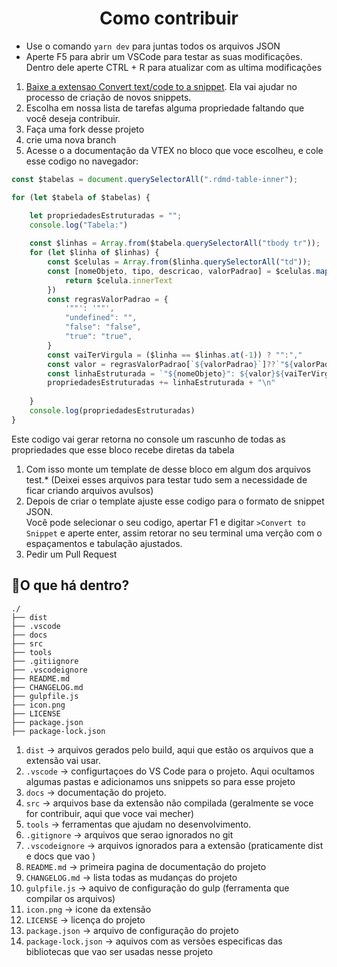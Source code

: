 
<h1 align="center"> Como contribuir </h1>


- Use o comando ``yarn dev`` para juntas todos os arquivos JSON
- Aperte F5 para abrir um VSCode para testar as suas modificações. Dentro dele aperte CTRL + R para atualizar com as ultima modificações

1. [Baixe a extensao Convert text/code to a snippet](https://marketplace.visualstudio.com/items?itemName=nsfilho.tosnippet). Ela vai ajudar no processo de criação de novos snippets.
2. Escolha em nossa lista de tarefas alguma propriedade faltando que você deseja contribuir.
3. Faça uma fork desse projeto
4. crie uma nova branch
5. Acesse o a documentação da VTEX no bloco que voce escolheu, e cole esse codigo no navegador:


```js
const $tabelas = document.querySelectorAll(".rdmd-table-inner");

for (let $tabela of $tabelas) {

    let propriedadesEstruturadas = "";
    console.log("Tabela:")
    
    const $linhas = Array.from($tabela.querySelectorAll("tbody tr"));
    for (let $linha of $linhas) {
        const $celulas = Array.from($linha.querySelectorAll("td"));
        const [nomeObjeto, tipo, descricao, valorPadrao] = $celulas.map($celula => {
            return $celula.innerText
        })
        const regrasValorPadrao = {
            '""': '""',
            "undefined": "",
            "false": "false",
            "true": "true",
        }
        const vaiTerVirgula = ($linha == $linhas.at(-1)) ? "":","
        const valor = regrasValorPadrao[`${valorPadrao}`]??`"${valorPadrao}"`;
        const linhaEstruturada = `"${nomeObjeto}": ${valor}${vaiTerVirgula}`
        propriedadesEstruturadas += linhaEstruturada + "\n"
        
    }
    console.log(propriedadesEstruturadas)
}

```
Este codigo vai gerar retorna no console um rascunho de todas as propriedades que esse bloco recebe diretas da tabela

1. Com isso monte um template de desse bloco em algum dos arquivos test.* (Deixei esses arquivos para testar tudo sem a necessidade de ficar criando arquivos avulsos)
2. Depois de criar o template ajuste esse codigo para o formato de snippet JSON.<br/> Você pode selecionar o seu codigo, apertar F1 e digitar ``>Convert to Snippet`` e aperte enter, assim retorar no seu terminal uma verção com o espaçamentos e tabulação ajustados.
3. Pedir um Pull Request 


## 🧐O que há dentro?

```
./
├── dist
├── .vscode
├── docs
├── src
├── tools
├── .gitiignore
├── .vscodeignore
├── README.md
├── CHANGELOG.md
├── gulpfile.js
├── icon.png
├── LICENSE
├── package.json
├── package-lock.json
```
1. ``dist`` -> arquivos gerados pelo build, aqui que estão os arquivos que a extensão vai usar.
2. ``.vscode`` -> configurtaçoes do VS Code para o projeto. Aqui ocultamos algumas pastas e adicionamos uns snippets so para esse projeto
3. ``docs`` -> documentação do projeto. 
4. ``src`` -> arquivos base da extensão não compilada (geralmente se voce for contribuir, aqui que voce vai mecher)
5. ``tools`` -> ferramentas que ajudam no desenvolvimento. 
6. ``.gitignore`` -> arquivos que serao ignorados no git
7. ``.vscodeignore`` -> arquivos ignorados para a extensão (praticamente dist e docs que vao )
8. ``README.md`` -> primeira pagina de documentação do projeto
9. ``CHANGELOG.md`` -> lista todas as mudanças do projeto
10. ``gulpfile.js`` -> aquivo de configuração do gulp (ferramenta que compilar os arquivos)
11. ``icon.png`` -> icone da extensão
12. ``LICENSE`` -> licença do projeto
13. ``package.json`` -> arquivo de configuração do projeto
14. ``package-lock.json`` -> aquivos com as versões especificas das bibliotecas que vao ser usadas nesse projeto